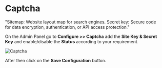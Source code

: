 # Captcha

"Sitemap: Website layout map for search engines. Secret key: Secure code for data encryption, authentication, or API access protection."

On the Admin Panel go to **Configure >> Captcha** add the **Site Key & Secret Key** and enable/disable the **Status** according to your requirement.

![Captcha](../../assets/2.2.0/images/configure/captcha.png)

After then click on the **Save Configuration** button.
